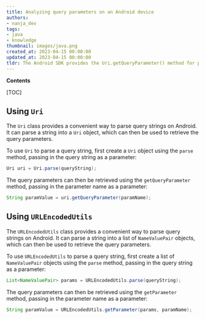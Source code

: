 ```yaml
---
title: Analyzing query parameters on an Android device
authors:
- nanja_dev
tags:
- java
- knowledge
thumbnail: images/java.png
created_at: 2023-04-15 00:00:00
updated_at: 2023-04-15 00:00:00
tldr: The Android SDK provides the Uri.getQueryParameter() method for parsing query strings in Java.
---
```


**Contents**

[TOC]

## Using `Uri`
The `Uri` class provides a convenient way to parse query strings on Android. It can parse a string into a `Uri` object, which can then be used to retrieve the query parameters.

To use `Uri` to parse a query string, first create a `Uri` object using the `parse` method, passing in the query string as a parameter:

```java
Uri uri = Uri.parse(queryString);
```

The query parameters can then be retrieved using the `getQueryParameter` method, passing in the parameter name as a parameter:

```java
String paramValue = uri.getQueryParameter(paramName);
```

## Using `URLEncodedUtils`
The `URLEncodedUtils` class provides a convenient way to parse query strings on Android. It can parse a string into a list of `NameValuePair` objects, which can then be used to retrieve the query parameters.

To use `URLEncodedUtils` to parse a query string, first create a list of `NameValuePair` objects using the `parse` method, passing in the query string as a parameter:

```java
List<NameValuePair> params = URLEncodedUtils.parse(queryString);
```

The query parameters can then be retrieved using the `getParameter` method, passing in the parameter name as a parameter:

```java
String paramValue = URLEncodedUtils.getParameter(params, paramName);
```
